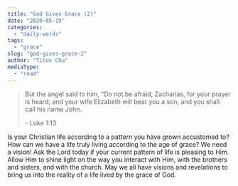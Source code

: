 ```yaml
---
title: "God Gives Grace (2)"
date: "2020-05-19"
categories: 
  - "daily-words"
tags: 
  - "grace"
slug: "god-gives-grace-2"
author: "Titus Chu"
mediaType: 
  - "read"
---
```


> But the angel said to him, “Do not be afraid, Zacharias, for your prayer is heard; and your wife Elizabeth will bear you a son, and you shall call his name John.
> 
> \- Luke 1:13

Is your Christian life according to a pattern you have grown accustomed to? How can we have a life truly living according to the age of grace? We need a vision! Ask the Lord today if your current pattern of life is pleasing to Him. Allow Him to shine light on the way you interact with Him, with the brothers and sisters, and with the church. May we all have visions and revelations to bring us into the reality of a life lived by the grace of God.
